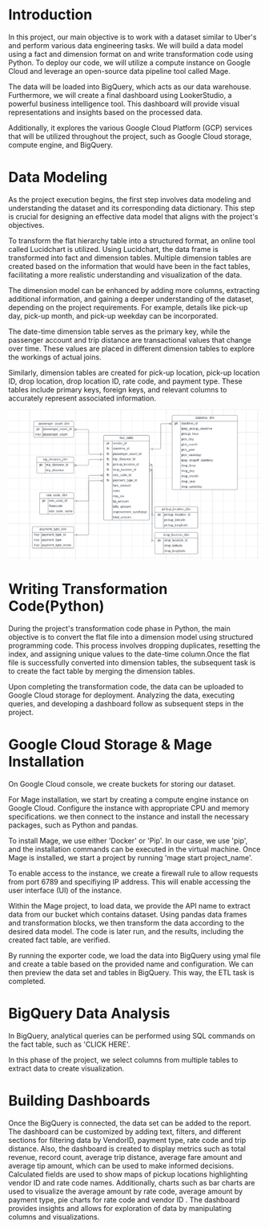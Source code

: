# Introduction

In this project, our main objective is to work with a dataset similar to Uber's and perform various data engineering tasks. We will build a data model using a fact and dimension format on and write transformation code using Python. To deploy our code, we will utilize a compute instance on Google Cloud and leverage an open-source data pipeline tool called Mage.

The data will be loaded into BigQuery, which acts as our data warehouse. Furthermore, we will create a final dashboard using LookerStudio, a powerful business intelligence tool. This dashboard will provide visual representations and insights based on the processed data.

Additionally, it explores the various Google Cloud Platform (GCP) services that will be utilized throughout the project, such as Google Cloud storage, compute engine, and BigQuery.

# Data Modeling 

As the project execution begins, the first step involves data modeling and understanding the dataset and its corresponding data dictionary. This step is crucial for designing an effective data model that aligns with the project's objectives.

To transform the flat hierarchy table into a structured format, an online tool called Lucidchart is utilized. Using Lucidchart, the data frame is transformed into fact and dimension tables. Multiple dimension tables are created based on the information that would have been in the fact tables, facilitating a more realistic understanding and visualization of the data.

The dimension model can be enhanced by adding more columns, extracting additional information, and gaining a deeper understanding of the dataset, depending on the project requirements. For example, details like pick-up day, pick-up month, and pick-up weekday can be incorporated.

The date-time dimension table serves as the primary key, while the passenger account and trip distance are transactional values that change over time. These values are placed in different dimension tables to explore the workings of actual joins.

Similarly, dimension tables are created for pick-up location, pick-up location ID, drop location, drop location ID, rate code, and payment type. These tables include primary keys, foreign keys, and relevant columns to accurately represent associated information.

![UberDataModel](UberDataModel.png)

# Writing Transformation Code(Python)

During the project's transformation code phase in Python, the main objective is to convert the flat file into a dimension model using structured programming code. This process involves dropping duplicates, resetting the index, and assigning unique values to the date-time column.Once the flat file is successfully converted into dimension tables, the subsequent task is to create the fact table by merging the dimension tables.

Upon completing the transformation code, the data can be uploaded to Google Cloud storage for deployment. Analyzing the data, executing queries, and developing a dashboard follow as subsequent steps in the project.

# Google Cloud Storage & Mage Installation

On Google Cloud console, we create buckets for storing our dataset. 

For Mage installation, we start by creating a compute engine instance on Google Cloud. Configure the instance with appropriate CPU and memory specifications. we then connect to the instance and install the necessary packages, such as Python and pandas.

To install Mage, we use either 'Docker' or 'Pip'. In our case, we use 'pip', and the installation commands can be executed in the virtual machine. Once Mage is installed, we start a project by running 'mage start project_name'.

To enable access to the instance, we create a firewall rule to allow requests from port 6789 and specifiying IP address. This will enable accessing the user interface (UI) of the instance.

Within the Mage project, to load data, we provide the API name to extract data from our bucket which contains dataset. Using pandas data frames and transformation blocks, we then transform the data according to the desired data model. The code is later run, and the results, including the created fact table, are verified.

By running the exporter code, we load the data into BigQuery using ymal file and create a table based on the provided name and configuration. We can then preview the data set and tables in BigQuery. This way, the ETL task is completed. 

# BigQuery Data Analysis

In BigQuery, analytical queries can be performed using SQL commands on the fact table, such as 'CLICK HERE'.

In this phase of the project, we select columns from multiple tables to extract data to create visualization. 

# Building Dashboards

Once the BigQuery is connected, the data set can be added to the report. The dashboard can be customized by adding text, filters, and different sections for filtering data by VendorID, payment type, rate code and trip distance. Also, the dashboard is created to display metrics such as total revenue, record count, average trip distance, average fare amount and average tip amount, which can be used to make informed decisions. Calculated fields are used to show maps of pickup locations highlighting vendor ID and rate code names. Additionally, charts such as bar charts are used to visualize the average amount by rate code, average amount by payment type, pie charts for rate code and vendor ID . The dashboard provides insights and allows for exploration of data by manipulating columns and visualizations.







